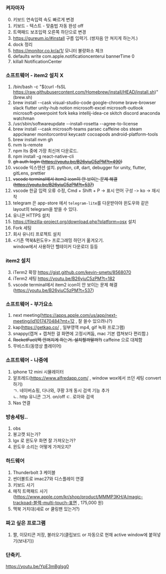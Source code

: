 ### 켜자마자
0. 키보드 연속입력 속도 빠르게 변경
1. 키보드 - 텍스트 - 맞춤법 자동 완성 off
2. 트랙패드 보조입력 오른쪽 하단으로 변경
3. https://gureum.io/#install 구름 입력기. (쌍자음 안 쳐지게 하는거.)
4. dock 정리
5. https://monitor.co.kr/a/1/ 모니터 불량화소 체크
6. defaults write com.apple.notificationcenterui bannerTime 0 
7. killall NotificationCenter

### 소프트웨어 - item2 설치 X
1. /bin/bash -c "$(curl -fsSL https://raw.githubusercontent.com/Homebrew/install/HEAD/install.sh)"  (brew.sh)
2. brew install --cask visual-studio-code google-chrome brave-browser slack flutter unity-hub notion microsoft-excel microsoft-outlook microsoft-powerpoint fork keka intellij-idea-ce skitch discord anaconda watchman
3. /usr/sbin/softwareupdate --install-rosetta --agree-to-license
4. brew install --cask microsoft-teams parsec caffeine obs steam appcleaner monitorcontrol keycastr cocoapods android-platform-tools
5. brew install nvm gh 
6. nvm ls-remote
7. npm lts 중에 가장 최신꺼 다운로드.
8. npm install -g react-native-cli
9. ~~gh auth login (https://youtu.be/B26yiuC5zPM?t=490)~~
10.  vscode 익스텐션 설치.  python, c#, dart, debugger for unity, flutter, gitLens, prettier
11. ~~vscode terminal에서 item2 icon이 안 보이는 문제 해결 (https://youtu.be/B26yiuC5zPM?t=537)~~
12. vscode 한글 입력 오류 수정, Cmd + Shift + P -> 표시 언어 구성 -> ko -> 재시작
13. telegram 은 app-store 에서 `telegram-lite`를 다운받아야 윈도우와 같은 layout의 telegram을 받을 수 있다.
14. 유니콘 HTTPS 설치
15. https://filezilla-project.org/download.php?platform=osx 설치
16. Fork 세팅
17. 회사 유니티 프로젝트 설치
18. <기존 맥북&윈도우> 프로그래밍 하던거 옮겨오기.  
    window에서 사용하던 헬테이커 다운로더 등등

### item2 설치
3. iTerm2 확장 https://gist.github.com/kevin-smets/8568070
4. iTerm2 세팅 https://youtu.be/B26yiuC5zPM?t=182
10. vscode terminal에서 item2 icon이 안 보이는 문제 해결 (https://youtu.be/B26yiuC5zPM?t=537)

### 소프트웨어 - 부가요소
1. next meeting(https://apps.apple.com/us/app/next-meeting/id1017470484?mt=12 , 잘 쓸수 있으려나?)
2. kap(https://getkap.co/ , 일부영역 mp4, gif 녹화 프로그램)
4. snappy(캡쳐 + 캡쳐한 걸 화면에 고정시켜둠, mac 기본 캡쳐보다 편리함.)
5. ~~RocketFuel(맥 안꺼지게 하는거. 설치할까말까?)~~ caffeine 으로 대체함
6. 무비스트(동영상 플레이어)

### 소프트웨어 - 나중에
1. iphone 12 mini 시뮬레이터
2. 알프레드(https://www.alfredapp.com/ , window wox에서 쓰던 세팅 convert 하기)  
ㄱ. 네이버쇼핑, 다나와, 쿠팡 3개 동시 검색 기능 추가  
ㄴ. http 유니콘 그거. on/off
ㄷ. 로아와 검색
3. Nas 연결

### 방송세팅..
1. obs
2. 봉고캣 되는가?
3. lgx 로 윈도우 화면 잘 가져오는가?
4. 윈도우 소리는 어떻게 가져오지?

### 하드웨어
1. Thunderbolt 3 케이블
2. 썬더볼트로 imac27와 디스플레이 연결
3. 키보드 사기
4. 매직 트랙패드 사기 (https://www.apple.com/kr/shop/product/MMMP3KH/A/magic-trackpad-블랙-multi-touch-표면 , 175,000 원)
5. 맥북 거치대(새로 or 쿨링팬 있는거?)

### 짜고 싶은 프로그램
1. 짤, 이모티콘 저장, 불러오기(클립보드 or 자동으로 현재 active window에 붙혀넣기(보내기))

### 단축키.
https://youtu.be/YpE3mBglsg0
